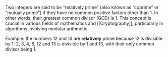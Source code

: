 Two integers are said to be “relatively prime” (also known as “coprime” or “mutually prime”) if they have no common positive factors other than 1. In other words, their greatest common divisor (GCD) is 1. This concept is crucial in various fields of mathematics and [[Cryptography]], particularly in algorithms involving modular arithmetic.

Example: the numbers 12 and 13 are **relatively** prime because 12 is divisible by 1, 2, 3, 4, 6, 12 and 13 is divisible by 1 and 13, with their only common divisor being 1.